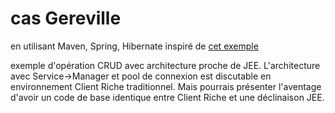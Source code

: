 # cas Gereville 
en utilisant Maven, Spring, Hibernate
inspiré de [cet exemple](https://www.boraji.com/spring-4-hibernate-5-jpa-2-integration-example)

exemple d'opération CRUD avec architecture proche de JEE.
L'architecture avec Service->Manager et pool de connexion est discutable en environnement Client Riche traditionnel.
Mais pourrais présenter l'aventage d'avoir un code de base identique entre Client Riche et une déclinaison JEE.
